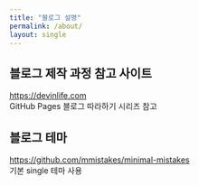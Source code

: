 ```yaml
---
title: "블로그 설명"
permalink: /about/
layout: single
---
```


## 블로그 제작 과정 참고 사이트

<https://devinlife.com>  
GitHub Pages 블로그 따라하기 시리즈 참고

## 블로그 테마 

<https://github.com/mmistakes/minimal-mistakes>  
기본 single 테마 사용